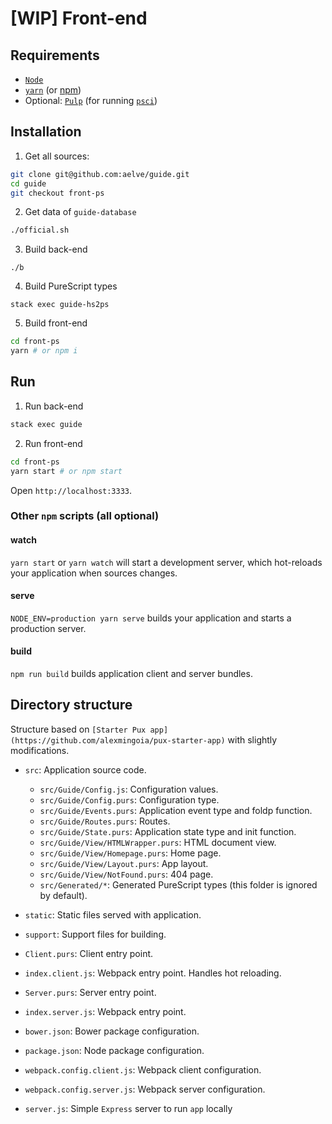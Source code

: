 # [WIP] Front-end

## Requirements

* [`Node`](https://nodejs.org/en/)
* [`yarn`](https://yarnpkg.com/lang/en/) (or [npm](https://www.npmjs.com/))
* Optional: [`Pulp`](https://github.com/purescript-contrib/pulp) (for running [`psci`](https://github.com/purescript/documentation/blob/master/guides/PSCi.md))


## Installation

1. Get all sources:
```sh
git clone git@github.com:aelve/guide.git
cd guide
git checkout front-ps
```

2. Get data of `guide-database`
```sh
./official.sh
```

3. Build back-end
```
./b
```

4. Build PureScript types
```
stack exec guide-hs2ps
```

5. Build front-end
```sh
cd front-ps
yarn # or npm i
```

## Run

1. Run back-end
```sh
stack exec guide
```

2. Run front-end
```sh
cd front-ps
yarn start # or npm start
```

Open `http://localhost:3333`.

### Other `npm` scripts (all optional)

#### watch

`yarn start` or `yarn watch` will start a development server, which
hot-reloads your application when sources changes.

#### serve

`NODE_ENV=production yarn serve` builds your application and starts a
production server.

#### build

`npm run build` builds application client and server bundles.


## Directory structure

Structure based on `[Starter Pux app](https://github.com/alexmingoia/pux-starter-app)` with slightly modifications.

- `src`: Application source code.
  - `src/Guide/Config.js`: Configuration values.
  - `src/Guide/Config.purs`: Configuration type.
  - `src/Guide/Events.purs`: Application event type and foldp function.
  - `src/Guide/Routes.purs`: Routes.
  - `src/Guide/State.purs`: Application state type and init function.
  - `src/Guide/View/HTMLWrapper.purs`: HTML document view.
  - `src/Guide/View/Homepage.purs`: Home page.
  - `src/Guide/View/Layout.purs`: App layout.
  - `src/Guide/View/NotFound.purs`: 404 page.
  - `src/Generated/*`: Generated PureScript types (this folder is ignored by default).

- `static`: Static files served with application.
- `support`: Support files for building.

- `Client.purs`: Client entry point.
- `index.client.js`: Webpack entry point. Handles hot reloading.

- `Server.purs`: Server entry point.
- `index.server.js`: Webpack entry point.

- `bower.json`: Bower package configuration.
- `package.json`: Node package configuration.


- `webpack.config.client.js`: Webpack client configuration.
- `webpack.config.server.js`: Webpack server configuration.
- `server.js`: Simple `Express` server to run `app` locally
